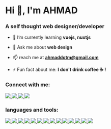 <h1 align="left">Hi 👋, I'm AHMAD</h1>
<h3 align="left">A self thought web designer/developer</h3>

- 🌱 I’m currently learning **vuejs, nuxtjs**

- 💬 Ask me about **web design**

- 📫 reach me at **ahmaddotm@gmail.com**

- ⚡ Fun fact about me: **I don't drink coffee ☕ !**

<h3 align="left">Connect with me:</h3>
<p align="left"> 
  <a href="https://www.linkedin.com/in/ahmaddotm" target="_blank"> 
    <img src="https://img.shields.io/badge/-linkedin-blue?style=flat&logo=linkedin">
  </a> 
  <a href="https://www.instagram.com/ahmaddotm/" target="_blank"> 
    <img src="https://img.shields.io/badge/-instagram-pink?style=flat&logo=instagram">
  </a> 
  <a href="https://codepen.io/ahmaddotm" target="_blank"> 
     <img src="https://img.shields.io/badge/-codepen-gray?style=flat&logo=codepen">
   </a>
  <a href="mailto:ahmaddotm@gmail.com" target="_blank"> 
    <img src="https://img.shields.io/badge/-gmail-green?style=flat&logo=gmail">
  </a>
</p>

<h3 align="left">languages and tools:</h3>
<p align="left"> 
  <a href="https://www.github.com/ahmaddotm" target="_blank"> 
    <img src="https://img.shields.io/badge/-javascript-gray?style=flat&logo=javascript">
  </a> 
  <a href="https://www.github.com/ahmaddotm" target="_blank"> 
    <img src="https://img.shields.io/badge/-typescript-gray?style=flat&logo=typescript">
  </a> 
  <a href="https://www.github.com/ahmaddotm" target="_blank"> 
    <img src="https://img.shields.io/badge/-vuejs-gray?style=flat&logo=vuedotjs">
  </a> 
  <a href="https://www.github.com/ahmaddotm" target="_blank"> 
    <img src="https://img.shields.io/badge/-nuxtjs-gray?style=flat&logo=nuxtdotjs">
  </a> 
  <a href="https://www.github.com/ahmaddotm" target="_blank"> 
    <img src="https://img.shields.io/badge/-html5-gray?style=flat&logo=html5">
  </a> 
  <a href="https://www.github.com/ahmaddotm" target="_blank"> 
    <img src="https://img.shields.io/badge/-css3-gray?style=flat&logo=css3">
  </a> 
  <a href="https://www.github.com/ahmaddotm" target="_blank"> 
    <img src="https://img.shields.io/badge/-sass-gray?style=flat&logo=sass">
  </a> 
  <a href="https://www.github.com/ahmaddotm" target="_blank"> 
    <img src="https://img.shields.io/badge/-tailwindcss-gray?style=flat&logo=tailwindcss">
  </a> 
  <a href="https://www.github.com/ahmaddotm" target="_blank"> 
    <img src="https://img.shields.io/badge/-adobe xd-gray?style=flat&logo=adobexd">
  </a>
  <a href="https://www.github.com/ahmaddotm" target="_blank"> 
    <img src="https://img.shields.io/badge/-figma-gray?style=flat&logo=figma">
  </a>
  <a href="https://www.github.com/ahmaddotm" target="_blank"> 
    <img src="https://img.shields.io/badge/-adobe photoshop-gray?style=flat&logo=adobephotoshop">
  </a>
  <a href="https://www.github.com/ahmaddotm" target="_blank"> 
    <img src="https://img.shields.io/badge/-adobe illustrator-gray?style=flat&logo=adobeillustrator">
  </a>
    <a href="https://www.github.com/ahmaddotm" target="_blank"> 
    <img src="https://img.shields.io/badge/-adobe premiere pro-gray?style=flat&logo=adobepremierepro">
  </a>
  <a href="https://www.github.com/ahmaddotm" target="_blank"> 
    <img src="https://img.shields.io/badge/-blender-gray?style=flat&logo=blender">
  </a>
</p>
